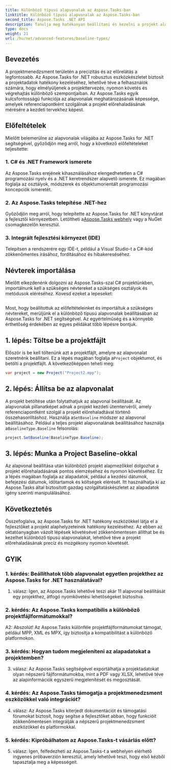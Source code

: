 ```yaml
---
title: Különböző típusú alapvonalak az Aspose.Tasks-ban
linktitle: Különböző típusú alapvonalak az Aspose.Tasks-ban
second_title: Aspose.Tasks .NET API
description: Tanulja meg hatékonyan beállítani és kezelni a projekt alapvonalait az Aspose.Tasks for .NET használatával.
type: docs
weight: 21
url: /hu/net/advanced-features/baseline-types/
---
```

## Bevezetés

A projektmenedzsment területén a precizitás és az előrelátás a legfontosabb. Az Aspose.Tasks for .NET robusztus eszközkészletet biztosít a projektadatok hatékony kezeléséhez, lehetővé téve a felhasználók számára, hogy elmélyüljenek a projekttervezés, nyomon követés és végrehajtás különböző szempontjaiban. Az Aspose.Tasks egyik kulcsfontosságú funkciója az alapvonalak meghatározásának képessége, amelyek referenciapontként szolgálnak a projekt előrehaladásának mérésére a kezdeti tervekhez képest.

## Előfeltételek

Mielőtt belemerülne az alapvonalak világába az Aspose.Tasks for .NET segítségével, győződjön meg arról, hogy a következő előfeltételeket teljesítette:

### 1. C# és .NET Framework ismerete

Az Aspose.Tasks erejének kihasználásához elengedhetetlen a C# programozási nyelv és a .NET keretrendszer alapvető ismerete. Ez magában foglalja az osztályok, módszerek és objektumorientált programozási koncepciók ismeretét.

### 2. Az Aspose.Tasks telepítése .NET-hez

 Győződjön meg arról, hogy telepítette az Aspose.Tasks for .NET könyvtárat a fejlesztői környezetben. Letöltheti a[Aspose.Tasks webhely](https://releases.aspose.com/tasks/net/) vagy a NuGet csomagkezelőn keresztül.

### 3. Integrált fejlesztési környezet (IDE)

Telepítsen a rendszerére egy IDE-t, például a Visual Studio-t a C#-kód zökkenőmentes írásához, fordításához és hibakereséséhez.

## Névterek importálása

Mielőtt elkezdenénk dolgozni az Aspose.Tasks-szal C# projektünkben, importálnunk kell a szükséges névtereket a szükséges osztályok és metódusok eléréséhez. Kovesd ezeket a lepeseket:

```csharp

```

Most, hogy beállítottuk az előfeltételeinket és importáltuk a szükséges névtereket, merüljünk el a különböző típusú alapvonalak beállításában az Aspose.Tasks for .NET segítségével. Az egyértelműség és a könnyebb érthetőség érdekében az egyes példákat több lépésre bontjuk.

## 1. lépés: Töltse be a projektfájlt

 Először is be kell töltenünk azt a projektfájlt, amelyre az alapvonalat szeretnénk beállítani. Ez a lépés magában foglalja a`Project` objektumot, és betölti a projektfájlt. A következőképpen teheti meg:

```csharp
var project = new Project("Project2.mpp");
```

## 2. lépés: Állítsa be az alapvonalat

 A projekt betöltése után folytathatjuk az alapvonal beállítását. Az alapvonalak pillanatképet adnak a projekt kezdeti ütemtervéről, amely referenciapontként szolgál a projekt előrehaladtával történő összehasonlításhoz. Használja a`SetBaseline` módszer az alapvonal beállításához. Például a teljes projekt alapvonalának beállításához használja a`BaselineType.Baseline` felsorolás:

```csharp
project.SetBaseline(BaselineType.Baseline);
```

## 3. lépés: Munka a Project Baseline-okkal

Az alapvonal beállítása után különböző projekt alapmezőkkel dolgozhat a projekt előrehaladásának pontos elemzéséhez és nyomon követéséhez. Ez a lépés magában foglalja az alapadatok, például a kezdési dátumok, befejezési dátumok, időtartamok és költségek elérését. Itt használhatja ki az Aspose.Tasks által biztosított gazdag szolgáltatáskészletet az alapadatok igény szerinti manipulálásához.

## Következtetés

Összefoglalva, az Aspose.Tasks for .NET hatékony eszközökkel látja el a fejlesztőket a projekt alaphelyzeteinek hatékony kezeléséhez. Az ebben az oktatóanyagban vázolt lépések követésével zökkenőmentesen állíthat be és kezelhet különböző típusú alapvonalakat, lehetővé téve a projekt előrehaladásának precíz és mozgékony nyomon követését.

## GYIK

### 1. kérdés: Beállíthatok több alapvonalat egyetlen projekthez az Aspose.Tasks for .NET használatával?

1. válasz: Igen, az Aspose.Tasks lehetővé teszi akár 11 alapvonal beállítását egy projekthez, átfogó nyomkövetési lehetőségeket biztosítva.

### 2. kérdés: Az Aspose.Tasks kompatibilis a különböző projektfájlformátumokkal?

A2: Abszolút! Az Aspose.Tasks különféle projektfájlformátumokat támogat, például MPP, XML és MPX, így biztosítja a kompatibilitást a különböző platformokon.

### 3. kérdés: Hogyan tudom megjeleníteni az alapadatokat a projektemben?

3. válasz: Az Aspose.Tasks segítségével exportálhatja a projektadatokat olyan népszerű fájlformátumokba, mint a PDF vagy XLSX, lehetővé téve az alapinformációk egyszerű megjelenítését és megosztását.

### 4. kérdés: Az Aspose.Tasks támogatja a projektmenedzsment eszközökkel való integrációt?

4. válasz: Az Aspose.Tasks kiterjedt dokumentációt és támogatási fórumokat biztosít, hogy segítse a fejlesztőket abban, hogy funkcióit zökkenőmentesen integrálják a népszerű projektmenedzsment eszközökkel és platformokkal.

### 5. kérdés: Kipróbálhatom az Aspose.Tasks-t vásárlás előtt?

5. válasz: Igen, felfedezheti az Aspose.Tasks-t a webhelyen elérhető ingyenes próbaverzión keresztül, amely lehetővé teszi, hogy első kézből tapasztalja meg a képességeit.